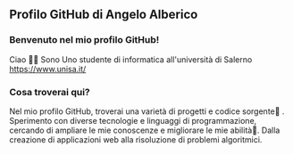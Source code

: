 ## Profilo GitHub di **Angelo Alberico**

### Benvenuto nel mio profilo GitHub!

Ciao 🐱‍🏍 Sono Uno studente di informatica all'università di Salerno https://www.unisa.it/

### Cosa troverai qui?
Nel mio profilo GitHub, troverai una varietà di progetti e codice sorgente💾 . Sperimento con diverse tecnologie e linguaggi di programmazione, cercando di ampliare le mie conoscenze e migliorare le mie abilità🎨.
Dalla creazione di applicazioni web alla risoluzione di problemi algoritmici.
<!--
**Nakura125/Nakura125** is a ✨ _special_ ✨ repository because its `README.md` (this file) appears on your GitHub profile.

Here are some ideas to get you started:

- 🔭 I’m currently working on ...
- 🌱 I’m currently learning ...
- 👯 I’m looking to collaborate on ...
- 🤔 I’m looking for help with ...
- 💬 Ask me about ...
- 📫 How to reach me: ...
- 😄 Pronouns: ...
- ⚡ Fun fact: ...
-->
